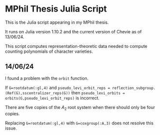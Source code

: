 # MPhil Thesis Julia Script

This is the Julia script appearing in my MPhil thesis. 

It runs on Julia version 1.10.2 and the current version of Chevie as of 13/06/24.

This script computes representation-theoretic data needed to compute counting polynomials of character varieties.

## 14/06/24
I found a problem with the `orbit` function. 

If `G=rootdatum(:gl,4)` and `pseudo_levi_orbit_reps = reflection_subgroup.(Ref(G),sscentralizer_reps(G))` then `pseudo_levi_orbits = orbits(G,pseudo_levi_orbit_reps)` is incorrect. 

There are five copies of the $A_2$ root system when there should only be four copies. 

Replacing `G=rootdatum(:gl,4)` with `G=coxgroup(:A,3)` does not resolve this issue.